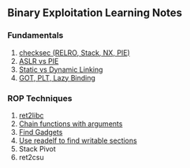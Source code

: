 ## Binary Exploitation Learning Notes

### Fundamentals
1. [checksec (RELRO, Stack, NX, PIE)](https://github.com/aesophor/pwnnn/tree/master/rop-emporium/1-split)
2. [ASLR vs PIE](https://github.com/aesophor/pwnnn/tree/master/rop-emporium/1-split)
3. [Static vs Dynamic Linking](https://github.com/aesophor/pwnnn/tree/master/rop-emporium/2-callme)
4. [GOT, PLT, Lazy Binding](https://github.com/aesophor/pwnnn/tree/master/rop-emporium/2-callme)


### ROP Techniques
1. [ret2libc](https://github.com/aesophor/pwnnn/blob/master/picoctf-2018/got-2-learn-libc/exploit.py)
2. [Chain functions with arguments](https://github.com/aesophor/pwnnn/tree/master/rop-emporium/2-callme#结论)
3. [Find Gadgets](https://github.com/aesophor/pwnnn/tree/master/rop-emporium/3-write4#rop-gadgets)
4. [Use readelf to find writable sections](https://github.com/aesophor/pwnnn/tree/master/rop-emporium/3-write4#pwn)
5. Stack Pivot
6. ret2csu
